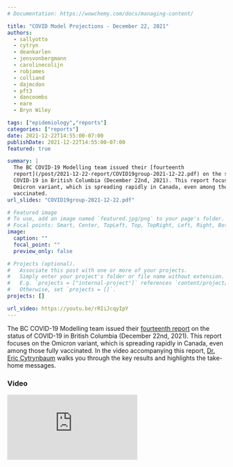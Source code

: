 ```yaml
---
# Documentation: https://wowchemy.com/docs/managing-content/

title: "COVID Model Projections - December 22, 2021"
authors:
  - sallyotto
  - cytryn
  - deankarlen
  - jensvonbergmann
  - carolinecolijn
  - robjames
  - colliand
  - dajmcdon
  - pft3
  - dancoombs
  - eare
  - Bryn Wiley

tags: ["epidemiology","reports"]
categories: ["reports"]
date: 2021-12-22T14:55:00-07:00
publishDate: 2021-12-22T14:55:00-07:00
featured: true

summary: |
  The BC COVID-19 Modelling team issued their [fourteenth
  report](/post/2021-12-22-report/COVID19group-2021-12-22.pdf) on the status of
  COVID-19 in British Columbia (December 22nd, 2021). This report focuses on the
  Omicron variant, which is spreading rapidly in Canada, even among those fully
  vaccinated.
url_slides: "COVID19group-2021-12-22.pdf"

# Featured image
# To use, add an image named `featured.jpg/png` to your page's folder.
# Focal points: Smart, Center, TopLeft, Top, TopRight, Left, Right, BottomLeft, Bottom, BottomRight.
image:
  caption: ""
  focal_point: ""
  preview_only: false

# Projects (optional).
#   Associate this post with one or more of your projects.
#   Simply enter your project's folder or file name without extension.
#   E.g. `projects = ["internal-project"]` references `content/project/deep-learning/index.md`.
#   Otherwise, set `projects = []`.
projects: []

url_video: https://youtu.be/rRIiJcqyIpY
---
```

The BC COVID-19 Modelling team issued their [fourteenth
report](COVID19group-2021-12-22.pdf) on the status of COVID-19 in British
Columbia (December 22nd, 2021). This report focuses on the Omicron variant,
which is spreading rapidly in Canada, even among those fully vaccinated. In the
video accompanying this report, [Dr. Eric
Cytrynbaum](/authors/cytryn/) walks you through the key results and highlights
the take-home messages.

### Video
<div class="youtube-container">
<iframe src="https://www.youtube.com/embed/rRIiJcqyIpY"  title="YouTube video player" frameborder="0" allow="accelerometer; autoplay; clipboard-write; encrypted-media; gyroscope; picture-in-picture" allowfullscreen class="video"></iframe> </div>

